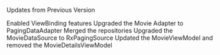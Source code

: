 Updates from Previous Version

Enabled ViewBinding features
Upgraded the Movie Adapter to PagingDataAdapter
Merged the repositories
Upgraded the MovieDataSource to RxPagingSource
Updated the MovieViewModel and removed the MovieDetailsViewModel
